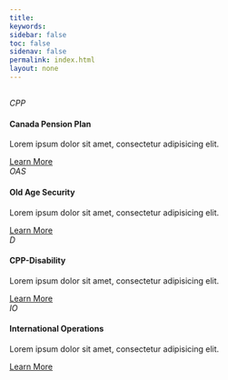 ```yaml
---
title: 
keywords: 
sidebar: false
toc: false
sidenav: false
permalink: index.html
layout: none
---
```

<div class="row">
        <div class="col-lg-12">
            <h2 class="page-header"></h2>
        </div>
        <div class="col-md-3 col-sm-6">
            <div class="panel panel-default text-center">
                <div class="panel-heading">
                    <span class="fa-stack fa-4x">
                          <i class="fa fa-circle fa-stack-2x text-primary"></i>
                          <i class="fa fa-stack-1x fa-inverse">CPP</i>
                    </span>
                </div>
                <div class="panel-body">
                    <h4>Canada Pension Plan</h4>
                    <p>Lorem ipsum dolor sit amet, consectetur adipisicing elit.</p>
                    <a href="#" class="btn btn-primary">Learn More</a>
                </div>
            </div>
        </div>
        <div class="col-md-3 col-sm-6">
            <div class="panel panel-default text-center">
                <div class="panel-heading">
                    <span class="fa-stack fa-4x">
                          <i class="fa fa-circle fa-stack-2x text-primary"></i>
                          <i class="fa fa-stack-1x fa-inverse">OAS</i>
                    </span>
                </div>
                <div class="panel-body">
                    <h4>Old Age Security</h4>
                    <p>Lorem ipsum dolor sit amet, consectetur adipisicing elit.</p>
                    <a href="#" class="btn btn-primary">Learn More</a>
                </div>
            </div>
        </div>
        <div class="col-md-3 col-sm-6">
            <div class="panel panel-default text-center">
                <div class="panel-heading">
                    <span class="fa-stack fa-4x">
                          <i class="fa fa-circle fa-stack-2x text-primary"></i>
                          <i class="fa fa-stack-1x fa-inverse">D</i>
                    </span>
                </div>
                <div class="panel-body">
                    <h4>CPP-Disability</h4>
                    <p>Lorem ipsum dolor sit amet, consectetur adipisicing elit.</p>
                    <a href="#" class="btn btn-primary">Learn More</a>
                </div>
            </div>
        </div>
        <div class="col-md-3 col-sm-6">
            <div class="panel panel-default text-center">
                <div class="panel-heading">
                    <span class="fa-stack fa-4x">
                          <i class="fa fa-circle fa-stack-2x text-primary"></i>
                          <i class="fa fa-stack-1x fa-inverse">IO</i>
                    </span>
                </div>
                <div class="panel-body">
                    <h4>International Operations</h4>
                    <p>Lorem ipsum dolor sit amet, consectetur adipisicing elit.</p>
                    <a href="#" class="btn btn-primary">Learn More</a>
                </div>
            </div>
        </div>
    </div>

   


